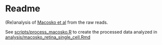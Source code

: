 # Readme

(Re)analysis of [Macosko et al](http://www.sciencedirect.com/science/article/pii/S0092867415005498) from the raw reads. 

See [scripts/process_macosko.R](scripts/process_macosko.R) to create the processed data analyzed in [analysis/macosko_retina_single_cell.Rmd](analysis/macosko_retina_single_cell.Rmd)
